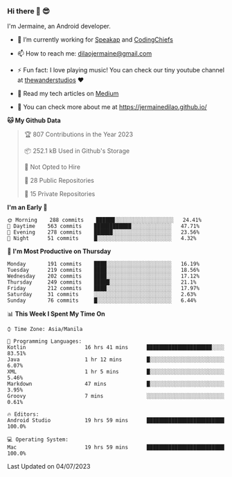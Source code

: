 ### Hi there 👋 😎
I'm Jermaine, an Android developer.

- 🔭 I’m currently working for [Speakap](https://www.speakap.com/) and [CodingChiefs](https://codingchiefs.com/en/)

- 📫 How to reach me: dilaojermaine@gmail.com

- ⚡ Fun fact: I love playing music! You can check our tiny youtube channel at [thewanderstudios](https://www.youtube.com/thewanderstudios) ♥️

- 📖 Read my tech articles on [Medium](https://jermainedilao.medium.com/)

- 👀 You can check more about me at https://jermainedilao.github.io/

<!--
**jermainedilao/jermainedilao** is a ✨ _special_ ✨ repository because its `README.md` (this file) appears on your GitHub profile.

Here are some ideas to get you started:

- 🔭 I’m currently working on ...
- 🌱 I’m currently learning ...
- 👯 I’m looking to collaborate on ...
- 🤔 I’m looking for help with ...
- 💬 Ask me about ...
- 📫 How to reach me: ...
- 😄 Pronouns: ...
- ⚡ Fun fact: ...
-->

<!--START_SECTION:waka-->
**🐱 My Github Data** 

> 🏆 807 Contributions in the Year 2023
 > 
> 📦 252.1 kB Used in Github's Storage 
 > 
> 🚫 Not Opted to Hire
 > 
> 📜 28 Public Repositories 
 > 
> 🔑 15 Private Repositories  
 > 
**I'm an Early 🐤** 

```text
🌞 Morning    288 commits    ██████░░░░░░░░░░░░░░░░░░░   24.41% 
🌆 Daytime    563 commits    ████████████░░░░░░░░░░░░░   47.71% 
🌃 Evening    278 commits    ██████░░░░░░░░░░░░░░░░░░░   23.56% 
🌙 Night      51 commits     █░░░░░░░░░░░░░░░░░░░░░░░░   4.32%

```
📅 **I'm Most Productive on Thursday** 

```text
Monday       191 commits    ████░░░░░░░░░░░░░░░░░░░░░   16.19% 
Tuesday      219 commits    ████░░░░░░░░░░░░░░░░░░░░░   18.56% 
Wednesday    202 commits    ████░░░░░░░░░░░░░░░░░░░░░   17.12% 
Thursday     249 commits    █████░░░░░░░░░░░░░░░░░░░░   21.1% 
Friday       212 commits    ████░░░░░░░░░░░░░░░░░░░░░   17.97% 
Saturday     31 commits     ░░░░░░░░░░░░░░░░░░░░░░░░░   2.63% 
Sunday       76 commits     █░░░░░░░░░░░░░░░░░░░░░░░░   6.44%

```


📊 **This Week I Spent My Time On** 

```text
⌚︎ Time Zone: Asia/Manila

💬 Programming Languages: 
Kotlin                   16 hrs 41 mins      █████████████████████░░░░   83.51% 
Java                     1 hr 12 mins        █░░░░░░░░░░░░░░░░░░░░░░░░   6.07% 
XML                      1 hr 5 mins         █░░░░░░░░░░░░░░░░░░░░░░░░   5.46% 
Markdown                 47 mins             █░░░░░░░░░░░░░░░░░░░░░░░░   3.95% 
Groovy                   7 mins              ░░░░░░░░░░░░░░░░░░░░░░░░░   0.61%

🔥 Editors: 
Android Studio           19 hrs 59 mins      █████████████████████████   100.0%

💻 Operating System: 
Mac                      19 hrs 59 mins      █████████████████████████   100.0%

```


 Last Updated on 04/07/2023
<!--END_SECTION:waka-->
